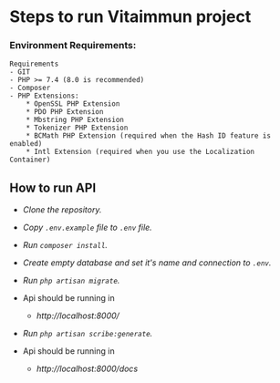 # Steps to run Vitaimmun project

### Environment Requirements:
    Requirements
    - GIT
    - PHP >= 7.4 (8.0 is recommended)
    - Composer
    - PHP Extensions:
        * OpenSSL PHP Extension
        * PDO PHP Extension
        * Mbstring PHP Extension
        * Tokenizer PHP Extension
        * BCMath PHP Extension (required when the Hash ID feature is enabled)
        * Intl Extension (required when you use the Localization Container)


## How to run API

* *Clone the repository.*


* *Copy `.env.example` file to `.env` file.*

* *Run `composer install`.*

* *Create empty database and set it's name and connection to `.env`.*

* *Run `php artisan migrate`.*

* Api should be running in 
    * *http://localhost:8000/*

* *Run `php artisan scribe:generate`.*

* Api should be running in 
    * *http://localhost:8000/docs*



#


